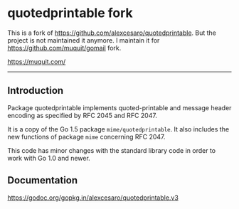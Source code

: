# quotedprintable fork

This is a fork of https://github.com/alexcesaro/quotedprintable. But the
project is not maintained it anymore. I maintain it for
https://github.com/muquit/gomail fork.

https://muquit.com/

---

## Introduction

Package quotedprintable implements quoted-printable and message header encoding
as specified by RFC 2045 and RFC 2047.

It is a copy of the Go 1.5 package `mime/quotedprintable`. It also includes
the new functions of package `mime` concerning RFC 2047.

This code has minor changes with the standard library code in order to work
with Go 1.0 and newer. 

## Documentation

https://godoc.org/gopkg.in/alexcesaro/quotedprintable.v3
